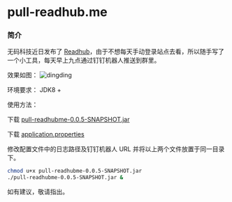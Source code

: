 # pull-readhub.me

### 简介
无码科技近日发布了 [Readhub](https://readhub.me/)，由于不想每天手动登录站点去看，所以随手写了一个小工具，每天早上九点通过钉钉机器人推送到群里。

效果如图：
![dingding](https://storage.tianshuang.me/pull-readhubme/dingtalk.jpg)

环境要求：
JDK8 +

使用方法：

下载 [pull-readhubme-0.0.5-SNAPSHOT.jar](https://storage.tianshuang.me/pull-readhubme/pull-readhubme-0.0.5-SNAPSHOT.jar)

下载 [application.properties](https://storage.tianshuang.me/pull-readhubme/application.properties)

修改配置文件中的日志路径及钉钉机器人 URL 并将以上两个文件放置于同一目录下。

```Bash
chmod u+x pull-readhubme-0.0.5-SNAPSHOT.jar
./pull-readhubme-0.0.5-SNAPSHOT.jar &
```

如有建议，敬请指出。
